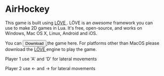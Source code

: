 # AirHockey

This game is built using <a href="https://love2d.org/" download="AirHockey.zip"> LÖVE </a>. LÖVE is an *awesome* framework you can use to make 2D games in Lua. It's free, open-source, and works on Windows, Mac OS X, Linux, Android and iOS.

You can <a href="https://github.com/Ezhilvel/AirHockey/raw/master/AirHockey.zip" download="AirHockey.zip"> 
<button type="button">Download</button> </a> the game here. For platforms other than MacOS please download the <a href="https://love2d.org/" download="AirHockey.zip"> LÖVE </a> engine to play the game.

Player 1 use 'A' and 'D' for lateral movements

Player 2 use ← and → for lateral movements

